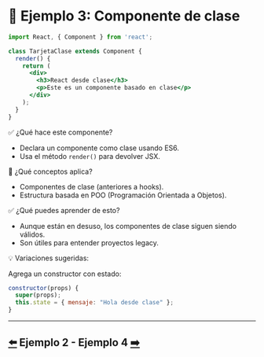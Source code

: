 # 🧪 Ejemplo 3: Componente de clase

```jsx
import React, { Component } from 'react';

class TarjetaClase extends Component {
  render() {
    return (
      <div>
        <h3>React desde clase</h3>
        <p>Este es un componente basado en clase</p>
      </div>
    );
  }
}
```

✅ ¿Qué hace este componente?

* Declara un componente como clase usando ES6.
* Usa el método `render()` para devolver JSX.

🧠 ¿Qué conceptos aplica?

* Componentes de clase (anteriores a hooks).
* Estructura basada en POO (Programación Orientada a Objetos).

✅ ¿Qué puedes aprender de esto?

* Aunque están en desuso, los componentes de clase siguen siendo válidos.
* Son útiles para entender proyectos legacy.

💡 Variaciones sugeridas:

Agrega un constructor con estado:

```jsx
constructor(props) {
  super(props);
  this.state = { mensaje: "Hola desde clase" };
}
```

---

## [⬅️](../Ejemplos/Ejemplo_2.md) Ejemplo 2 - Ejemplo 4 [➡️](../Ejemplos/Ejemplo_4.md)
